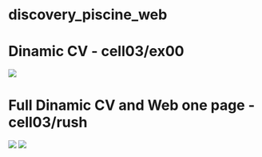 # discovery_piscine_web

# Dinamic CV - cell03/ex00

<img src="https://media.giphy.com/media/lHbgnJwbrUkghRcL8X/giphy.gif?cid=790b7611751228428eadc3006c6c40ef0591721310bbacba&rid=giphy.gif&ct=g">

# Full Dinamic CV and Web one page - cell03/rush

<img src="https://media.giphy.com/media/FknqPy7RRn6ih95xoY/giphy.gif">

<img src="https://media.giphy.com/media/Vk0rr5kh8V0GqFU1OQ/giphy.gif?cid=790b76113740b5db3c02c09fda552bbb7e6c68318bdf0961&rid=giphy.gif&ct=g">
